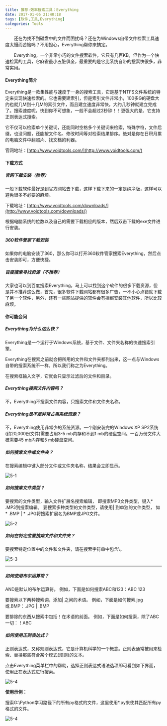 ```yaml
---
title: 推荐-效率搜索工具：Everything
date: 2017-01-05 21:40:18
tags: [软件,工具,Everything]
categories: Tools
---
```


　　还在为找不到磁盘中的文件而困扰吗？还在为Windows自带文件检索工具速度太慢而苦恼吗？不用担心，Everything帮你来搞定。

　　Everything，一个非常小巧的文件搜索软件，它只有几百KB，但作为一个快速检索的工具，它麻雀虽小五脏俱全，最重要的是它比系统自带的搜索快很多，非常实用。

<!--more-->

#### Everything简介

Everything是一款集性能与速度于一身的搜索工具，它是基于NTFS文件系统的特定来实现快速检索的。它也需要建索引，但是索引文件非常小，100多G的硬盘大约也就几M到十几M的索引文件，而且建立速度非常快，大约几秒钟就建立完成了。搜索速度呢，快到你不可想象，一般不会超过2秒钟！！更强大的是，它支持正则表达式搜索。

它不仅可以检索单个关键词，还能同时空格多个关键词来检索，特殊字符，文件后缀，也没问题，还能按文件名、修改时间等对检索结果排序。绝对是你在日积月累的电脑文件中翻照片、找文档的利器。

官网地址：[http://www.voidtools.com/](http://www.voidtools.com/)

#### 下载方式

##### 官网下载安装（推荐）

一般下载软件最好是到官方网站去下载，这样下载下来的一定是纯净版，这样可以避免很多不必要的麻烦。

下载地址：[http://www.voidtools.com/downloads/](http://www.voidtools.com/downloads/)

根据电脑系统的位数以及自己的需要下载相应的版本，然后双击下载的exe文件进行安装。

##### 360软件管家下载安装

如果你的电脑安装了360，那么你可以打开360软件管家搜索Everything，然后点击安装即可，方便快捷。

##### 百度搜索寻找资源（不推荐）

大家也可以到百度搜索Everything，马上可以找到这个软件的很多下载资源，但是并不推荐这么做，首先，很多软件下载网站都有很多广告，一不小心点错就下载了另一个软件，另外，还有一些网站提供的软件会有捆绑安装其他软件，所以比较麻烦。

#### 你可能会问

##### Everything为什么这么快？

Everything是一个运行于Windows系统，基于文件、文件夹名称的快速搜索引擎。

Everything在搜索之前就会把所用的文件和文件夹都列出来，这一点与Windows自带的搜索系统不一样，所以我们称之为Everything。

在搜索框输入文字，它就会只显示过滤后的文件和目录。

##### Everything搜索文件内容吗？

不，Everything不搜索文件内容，只搜索文件和文件夹名称。

##### Everything是不是非常占用系统资源？

不，Everything使用非常少的系统资源。一个刚安装完的Windows XP SP2系统(约20,000份文件)需要占用3-5 mb内存和不到1 mb的硬盘空间。一百万份文件大概需要45 mb内存和5 mb硬盘空间。

##### 如何搜索文件或文件夹？

在搜索编辑中键入部分文件或文件夹名称，结果会立即显示。

![5-1](http://ohe7ixo05.bkt.clouddn.com/2017/1/5-1.png)

##### 如何搜索文件类型？

要搜索的文件类型，输入文件扩展名搜索编辑，
即搜索MP3文件类型，键入* .MP3到搜索编辑。
要搜索多种类型的文件类型，请使用| 到单独的文件类型，
如* .BMP | * .JPG将搜索扩展名为BMP或JPG文件。

![5-2](http://ohe7ixo05.bkt.clouddn.com/2017/1/5-2.png)

##### 如何在特定位置搜索文件和文件夹？

要搜索特定位置中的文件和文件夹，请在搜索字符串中包含\。

![5-3](http://ohe7ixo05.bkt.clouddn.com/2017/1/5-3.png)

---

##### 如何使用布尔运算符？

AND是默认的布尔运算符。
例如，下面是如何搜索ABC和123：ABC 123

要搜索以下两种搜索词，添加| 之间的术语。
例如，下面是如何搜索.jpg或.BMP：.JPG | .BMP

要排除的东西从搜索中包括！在术语的前面。
例如，下面是如何搜索，除了ABC一切：！ABC

##### 如何使用正则表达式？

正则表达式，又称规则表达式，它是计算机科学的一个概念。正则表通常被用来检索、替换那些符合某个模式(规则)的文本。

点击Everything菜单栏中的帮助，选择正则表达式语法选项即可看到如下界面，使用正在表达式进行搜索。

![5-4](http://ohe7ixo05.bkt.clouddn.com/2017/1/5-4.png)

**使用示例：**

搜索G:\Python学习路径下的所有py格式的文件，这里使用*.py来使其匹配所有py格式的文件。

![5-4](http://ohe7ixo05.bkt.clouddn.com/2017/1/5-5.png)
